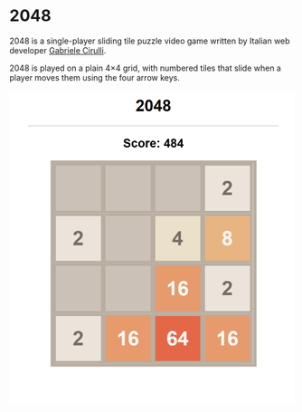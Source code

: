 # 2048

2048 is a single-player sliding tile puzzle video game written by Italian web developer [Gabriele Cirulli](https://en.wikipedia.org/wiki/2048_(video_game)).

2048 is played on a plain 4×4 grid, with numbered tiles that slide when a player moves them using the four arrow keys.

![Screenshot game](./image.png)
